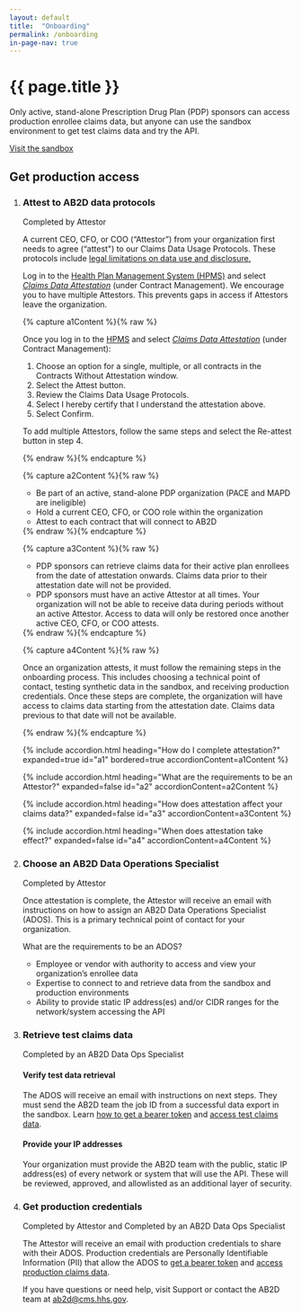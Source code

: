 ```yaml
---
layout: default
title:  "Onboarding"
permalink: /onboarding
in-page-nav: true
---
```


# {{ page.title }}

Only active, stand-alone Prescription Drug Plan (PDP) sponsors can access production enrollee claims data, but anyone can use the sandbox environment to get test claims data and try the API.

<a href="{{ '/how-to-access-test-claims-data' | relative_url }}" class="usa-button margin-bottom-3">Visit the sandbox</a>

## Get production access

<ol class="usa-process-list">
  <li class="usa-process-list__item">
    <h3 class="usa-process-list__heading margin-bottom-2">Attest to AB2D data protocols</h3>
      <span class="usa-tag bg-accent-cool-dark">Completed by Attestor</span>
      <p>
          A current CEO, CFO, or COO  (“Attestor”) from your organization first needs to agree (“attest") to our Claims Data Usage Protocols. These protocols include <a href="https://www.federalregister.gov/documents/2019/04/16/2019-06822/medicare-and-medicaid-programs-policy-and-technical-changes-to-the-medicare-advantage-medicare#page-15745">legal limitations on data use and disclosure.</a>
      </p>
      <p> 
          Log in to the <a href="https://hpms.cms.gov/app/ng/cda/attestations">Health Plan Management System (HPMS)</a> and select <a href="https://hpms.cms.gov/app/ng/cda/attestations"><em>Claims Data Attestation</em></a> (under Contract Management). We encourage you to have multiple Attestors. This prevents gaps in access if Attestors leave the organization.
      </p>
      <div class="padding-top-4"></div>
{% capture a1Content %}{% raw %}
<div>
  <p>
    Once you log in to the <a href="https://hpms.cms.gov/app/ng/cda/attestations">HPMS</a> and select <a href="https://hpms.cms.gov/app/ng/cda/attestations"><em>Claims Data Attestation</em></a> (under Contract Management):
  </p>
  <ol>
    <li>Choose an option for a single, multiple, or all contracts in the Contracts Without Attestation window.</li>
    <li>Select the Attest button.</li>
    <li>Review the Claims Data Usage Protocols.</li>
    <li>Select I hereby certify that I understand the attestation above.</li>
    <li>Select Confirm.</li>
  </ol>
  <p>
    To add multiple Attestors, follow the same steps and select the Re-attest button in step 4.
  </p>
</div>
{% endraw %}{% endcapture %}

{% capture a2Content %}{% raw %}
<ul>
  <li>Be part of an active, stand-alone PDP organization (PACE and MAPD are ineligible)</li>
  <li>Hold a current CEO, CFO, or COO role within the organization</li>
  <li>Attest to each contract that will connect to AB2D</li>
</ul>
{% endraw %}{% endcapture %}

{% capture a3Content %}{% raw %}
<ul>
  <li>
    PDP sponsors can retrieve claims data for their active plan enrollees from the date of attestation onwards. Claims data prior to their attestation date will not be provided.
  </li>
  <li>
    PDP sponsors must have an active Attestor at all times. Your organization will not be able to receive data during periods without an active Attestor. Access to data will only be restored once another active CEO, CFO, or COO attests. 
  </li>
</ul>
{% endraw %}{% endcapture %}

{% capture a4Content %}{% raw %}
<p>
  Once an organization attests, it must follow the remaining steps in the onboarding process. This includes choosing a technical point of contact, testing synthetic data in the sandbox, and receiving production credentials. Once these steps are complete, the organization will have access to claims data starting from the attestation date. Claims data previous to that date will not be available. 
</p>
{% endraw %}{% endcapture %}

{% include accordion.html heading="How do I complete attestation?" expanded=true id="a1" bordered=true accordionContent=a1Content %}

{% include accordion.html heading="What are the requirements to be an Attestor?" expanded=false id="a2" accordionContent=a2Content %}

{% include accordion.html heading="How does attestation affect your claims data?" expanded=false id="a3" accordionContent=a3Content %}

{% include accordion.html heading="When does attestation take effect?" expanded=false id="a4" accordionContent=a4Content %}
  </li>
  <li class="usa-process-list__item">
    <h3 class="usa-process-list__heading margin-bottom-2">Choose an AB2D Data Operations Specialist</h3>
    <span class="usa-tag bg-accent-cool-dark">Completed by Attestor</span>
    <p>
      Once attestation is complete, the Attestor will receive an email with instructions on how to assign an AB2D Data Operations Specialist (ADOS). This is a primary technical point of contact for your organization.
    </p>
    <p>What are the requirements to be an ADOS?</p>
    <ul>
      <li>Employee or vendor with authority to access and view your organization’s enrollee data</li>
      <li>Expertise to connect to and retrieve data from the sandbox and production environments</li>
      <li>Ability to provide static IP address(es) and/or CIDR ranges for the network/system accessing the API</li>
    </ul>
  </li>
  <li class="usa-process-list__item">
    <h3 class="usa-process-list__heading margin-bottom-2">Retrieve test claims data</h3>
    <span class="usa-tag">Completed by an AB2D Data Ops Specialist</span>
    <h4>Verify test data retrieval</h4>
      <p>
        The ADOS will receive an email with instructions on next steps. They must send the AB2D team the job ID from a successful data export in the sandbox. Learn <a href="{{ '/how-to-get-a-bearer-token' | relative_url }}">how to get a bearer token</a> and <a href="{{ '/how-to-access-test-claims-data' | relative_url }}">access test claims data</a>.
      </p>
    <h4>Provide your IP addresses</h4>
      <p>
        Your organization must provide the AB2D team with the public, static IP address(es) of every network or system that will use the API. These will be reviewed, approved, and allowlisted as an additional layer of security.  
      </p>
  </li>
  <li class="usa-process-list__item">
    <h3 class="usa-process-list__heading margin-bottom-2">Get production credentials</h3>
    <span class="usa-tag bg-accent-cool-dark">Completed by Attestor</span>
    <span>and</span>
    <span class="usa-tag">Completed by an AB2D Data Ops Specialist</span>
    <p>
      The Attestor will receive an email with production credentials to share with their ADOS.  Production credentials are Personally Identifiable Information (PII) that allow the ADOS to <a href="{{ '/how-to-get-a-bearer-token' | relative_url }}">get a bearer token</a> and <a href="{{ '/how-to-access-production-claims-data' | relative_url }}">access production claims data</a>.
    </p>
    <p>
      If you have questions or need help, visit Support or contact the AB2D team at <a href="mailto:ab2d@cms.hhs.gov">ab2d@cms.hhs.gov</a>.
    </p>
  </li>
</ol>